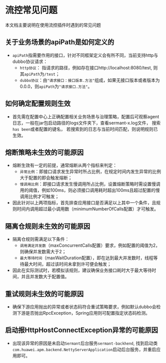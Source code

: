 # 流控常见问题

本文档主要说明在使用流控插件时遇到的常见问题

## 关于业务场景的apiPath是如何定义的

- `apiPath`指需要作用的接口，针对不同框架定义会有所不同，当前支持http与dubbo协议请求：
    - `http协议`： 指请求的路径，例如存在接口http://localhost:8080/test, 则其`apiPath`为`/test`；
    - `dubbo协议`：由`"请求接口：接口版本.方法"`组成，如果无接口版本或者版本为0.0.0，则`apiPath`为`"请求接口.方法"`。

## 如何确定配置规则生效

- 首先需在配置中心上正确配置相关业务场景与治理策略，配置后可观察agent日志，一般在jar包启动路径的logs文件夹下，查看sermant-x.log文件， 搜索`has been`或者配置的键名， 若搜索到的日志与当前时间匹配，则说明规则已生效。

## 熔断策略未生效的可能原因

- 熔断生效有一定的前提，通常熔断从两个指标来判定：
    - `异常比例`：即接口请求发生异常时所占比例，在规定时间内发生异常的比例大于配置的即会触发熔断；
    - `慢调用比例`：即接口请求发生慢调用所占比例，设置熔断策略时需设置慢调用的阈值，例如100ms，则必须接口调用耗时超出100ms且超过配置的慢调用比例才可触发；
- 因此针对以上两项指标，首先排查应用接口是否满足以上其中一个条件，且规则时间内调用超过最小调用数（minimumNumberOfCalls配置）才可触发。

## 隔离仓规则未生效的可能原因

- 隔离仓规则需满足以下条件：
    - `调用满足并发数`（maxConcurrentCalls配置）要求，例如配置的阈值为2，则确保并发数需大于2；
    - `最大等待时间`（maxWaitDuration配置），即在达到最大并发数时，线程等待最大时间，超过该时间未拿到许可便会触发；
- 因此在实际测试时，若模拟该规则，建议确保业务接口耗时大于最大等待时间，并且并发数大于配置值。

## 重试规则未生效的可能原因

- 确保下游应用抛出的异常或者状态码符合重试策略要求，例如默认dubbo会检测下游是否抛出RpcException，Spring应用则可配置指定状态码检测。

## 启动报HttpHostConnectException异常的可能原因

- 出现该异常的原因是未启动`Sermant`后台服务`sermant-backhend`, 找到启动类`com.huawei.apm.backend.NettyServerApplication`启动后台服务，并重启应用即可。